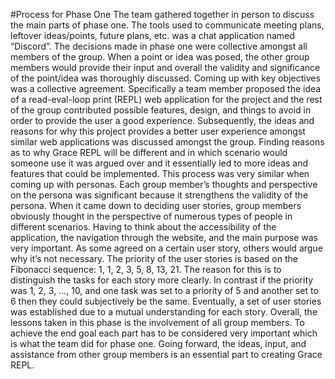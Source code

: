 #Process for Phase One
 The team gathered together in person to discuss the main parts of phase one. The tools used to communicate meeting plans, leftover ideas/points, future plans, etc. was a chat application named “Discord”. The decisions made in phase one were collective amongst all members of the group. When a point or idea was posed, the other group members would provide their input and overall the validity and significance of the point/idea was thoroughly discussed. Coming up with key objectives was a collective agreement.
  Specifically a team member proposed the idea of a read-eval-loop print (REPL) web application for the project and the rest of the group contributed possible features, design, and things to avoid in order to provide the user a good experience. Subsequently, the ideas and reasons for why this project provides a better user experience amongst similar web applications was discussed amongst the group. Finding reasons as to why Grace REPL will be different and in which scenario would someone use it was argued over and it essentially led to more ideas and features that could be implemented. This process was very similar when coming up with personas. Each group member’s thoughts and perspective on the persona was significant because it strengthens the validity of the persona. 
  When it came down to deciding user stories, group members obviously thought in the perspective of numerous types of people in different scenarios. Having to think about the accessibility of the application, the navigation through the website, and the main purpose was very important. As some agreed on a certain user story, others would argue why it’s not necessary. The priority of the user stories is based on the Fibonacci sequence: 1, 1, 2, 3, 5, 8, 13, 21. The reason for this is to distinguish the tasks for each story more clearly. In contrast if the priority was 1, 2, 3, …, 10, and one task was set to a priority of 5 and another set to 6 then they could subjectively be the same. Eventually, a set of user stories was established due to a mutual understanding for each story.
  Overall, the lessons taken in this phase is the involvement of all group members. To achieve the end goal each part has to be considered very important which is what the team did for phase one. Going forward, the ideas, input, and assistance from other group members is an essential part to creating Grace REPL. 
